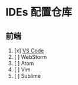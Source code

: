 #  IDEs 配置仓库

## 前端

1. [x] [VS Code](./vscode/README.md)
2. [ ] WebStorm
5. [ ] Atom
4. [ ] Vim
5. [ ] Sublime